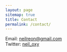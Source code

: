 ```yaml
---
layout: page
sitemap: true
title: Contact
permalink: /contact/
---
```


Email: [neilreon@gmail.com](mailto:neilreon+oxigen@gmail.com)  
Twitter: [neil_oxy](https://www.twitter.com/neil_oxy)  